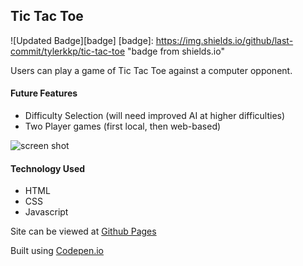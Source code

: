 ## Tic Tac Toe

![Updated Badge][badge]
[badge]: https://img.shields.io/github/last-commit/tylerkkp/tic-tac-toe "badge from shields.io"

Users can play a game of Tic Tac Toe against a computer opponent. 

#### Future Features
* Difficulty Selection (will need improved AI at higher difficulties)
* Two Player games (first local, then web-based)

![screen shot][logo]

[logo]: https://github.com/tylerkkp/tic-tac-toe/blob/master/ttt.jpg "screen shot"

#### Technology Used
* HTML
* CSS
* Javascript

Site can be viewed at [Github Pages](https://www.tkkp.dev/tic-tac-toe/)

Built using [Codepen.io](https://codepen.io/tylerkkp/pen/odoaKz)

 
